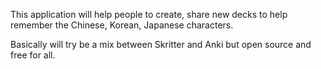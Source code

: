 This application will help people to create, share new decks to help remember the Chinese, Korean, Japanese characters.

Basically will try be a mix between Skritter and Anki but open source and free for all.